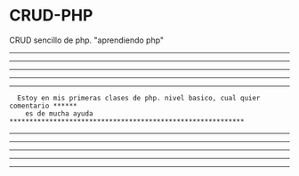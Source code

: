 # CRUD-PHP
CRUD sencillo de php. "aprendiendo php"
*************************************************************************************
*************************************************************************************
*************************************************************************************
*************************************************************************************
*************************************************************************************
      Estoy en mis primeras clases de php. nivel basico, cual quier comentario ******
        es de mucha ayuda ***********************************************************
**************************************************************************************
**************************************************************************************
**************************************************************************************
**************************************************************************************
***************************************************************************************